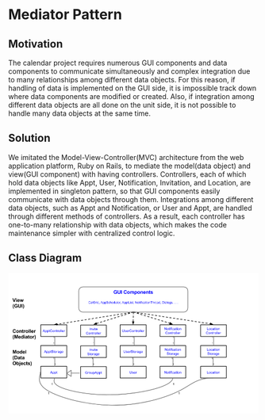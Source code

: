 # Mediator Pattern

## Motivation

The calendar project requires numerous GUI components and data components to communicate simultaneously and complex integration due to many relationships among different data objects. 
For this reason, if handling of data is implemented on the GUI side, it is impossible track down where data components are modified or created.
Also, if integration among different data objects are all done on the unit side, it is not possible to handle many data objects at the same time. 

## Solution

We imitated the Model-View-Controller(MVC) architecture from the web application platform, Ruby on Rails, to mediate the model(data object) and view(GUI component) with having controllers.
Controllers, each of which hold data objects like Appt, User, Notification, Invitation, and Location, are implemented in singleton pattern, so that GUI components easily communicate with data objects through them.
Integrations among different data objects, such as Appt and Notification, or User and Appt, are handled through different methods of controllers. 
As a result, each controller has one-to-many relationship with data objects, which makes the code maintenance simpler with centralized control logic.

## Class Diagram

![Mediator Diagram](mediator_diagram.png)


  
